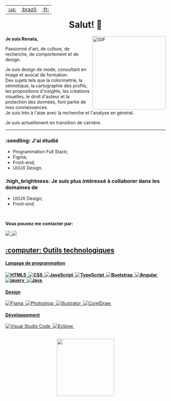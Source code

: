 <table align="right">
 <tr>
	<td><a href="https://github.com/Renata-Fernandes/Renata-Fernandes/blob/main/README-en.md">:us:</a></td>
 	<td><a href="https://github.com/Renata-Fernandes/Renata-Fernandes/blob/main/README-br.md">:brazil:</a></td>
	<td><a href="https://github.com/Renata-Fernandes/Renata-Fernandes/blob/main/README.md">:fr:</a></td>
	</tr>
</table>


<h1 align="center"> Salut! 👋 </h1>

<img align="right" alt="GIF" src="https://user-images.githubusercontent.com/102121775/178090987-f793a7c7-6b18-42b2-9515-3a5cacb50edd.png" width="230px"/>

<p>
<b>Je suis Renata,</b>
<br>

Passionné d'art, de culture, de recherche, de comportement et de design.

Je suis design de mode, consultant en image et avocat de formation.<br>
Des sujets tels que la colorimétrie, la sémiotique, la cartographie des profils, les propositions d'insights, les créations visuelles, le droit d'auteur et la protection des données, font partie de mes connaissances.<br>
Je suis très à l'aise avec la recherche et l'analyse en général.

Je suis actuellement en transition de carrière.
</p>

<hr>


<h3>:seedling: J'ai étudié </h3>

- Programmation Full Stack;
- Figma;
- Front-end;
- UI/UX Design.

<h3>:high_brightness: Je suis plus intéressé à collaborer dans les domaines de </h3>

- UI/UX Design;
- Front-end.

<br>
<p>
  <b>Vous pouvez me contacter par:</b>
  </p>

<p>
  <a href="https://www.linkedin.com/in/renatafcosta/">
		<img src="https://img.shields.io/badge/LinkedIn-0077B5?style=for-the-badge&logo=linkedin&logoColor=white" />
  
  <a href="mailto:re.sourirez@gmail.com">
		<img src="https://img.shields.io/badge/Gmail-D14836?style=for-the-badge&logo=gmail&logoColor=white" />  
 </p>
 </div> 
 
<h2> :computer: Outils technologiques </h2>

<h4>Langage de programmation<h4>	
	
![HTML5](https://img.shields.io/badge/-HTML5-260B02?style=flat&logo=HTML5)&nbsp;
![CSS](https://img.shields.io/badge/-CSS-260B02?style=flat&logo=CSS)&nbsp;
![JavaScript](https://img.shields.io/badge/-JavaScript-260B02?style=flat&logo=javascript)&nbsp;	
![TypeScript](https://img.shields.io/badge/-TypeScript-260B02?style=flat&logo=typescript)&nbsp;
![Bootstrap](https://img.shields.io/badge/-Bootstrap-260B02?style=flat&logo=bootstrap)&nbsp;
![Angular](https://img.shields.io/badge/-Angular-260B02?style=flat&logo=angular)&nbsp;
![jquery](https://img.shields.io/badge/-jquery-260B02?style=flat&logo=jquery)&nbsp;
![Java](https://img.shields.io/badge/-Java-260B02?style=flat&logo=java&logoColor=007396)&nbsp;
	
<h4>Design</h4>
	
![Figma](https://img.shields.io/badge/-Figma-260B02?style=flat&logo=figma)&nbsp;
![Photoshop](https://img.shields.io/badge/-Photoshop-260B02?style=flat&logo=photoshop)&nbsp;
![Illustrator](https://img.shields.io/badge/-Illustrator-260B02?style=flat&logo=illustrator)&nbsp;
![CorelDraw](https://img.shields.io/badge/-CorelDraw-260B02?style=flat&logo=coreldraw)&nbsp;

<h4>Développement</h4>
	
![Visual Studio Code](https://img.shields.io/badge/-VS%20Code-260B02?style=flat&logo=visual-studio-code)&nbsp;
![Eclipse](https://img.shields.io/badge/-Eclipse-260B02?style=flat&logo=eclipse)&nbsp;

<br>   
 
    
  <div align="center">
  <a href="https://github.com/Renata-Fernandes/Renata-Fernandes">
  <img height="180em" src= "https://github-readme-stats.vercel.app/api/top-langs/?username=Renata-Fernandes&layout=compact&theme=maroongold" />
  </div>
  
  <div>   
